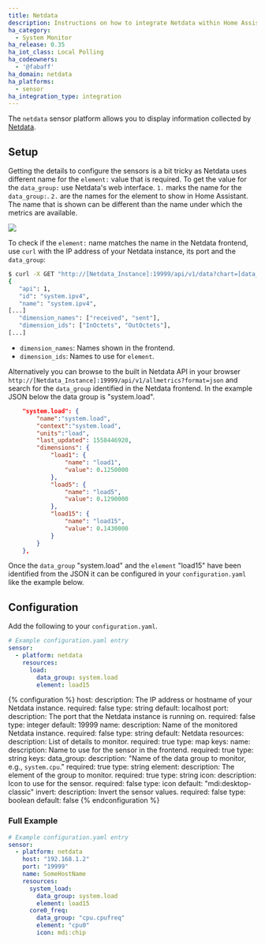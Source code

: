 ```yaml
---
title: Netdata
description: Instructions on how to integrate Netdata within Home Assistant.
ha_category:
  - System Monitor
ha_release: 0.35
ha_iot_class: Local Polling
ha_codeowners:
  - '@fabaff'
ha_domain: netdata
ha_platforms:
  - sensor
ha_integration_type: integration
---
```


The `netdata` sensor platform allows you to display information collected by [Netdata](https://my-netdata.io/).

## Setup

Getting the details to configure the sensors is a bit tricky as Netdata uses different name for the `element:` value that is required. To get the value for the `data_group:` use Netdata's web interface. `1.` marks the name for the `data_group:`. `2.` are the names for the element to show in Home Assistant. The name that is shown can be different than the name under which the metrics are available.

<p class='img'>
  <img src='/images/integrations/netdata/details.png' />
</p>

To check if the `element:` name matches the name in the Netdata frontend, use `curl` with the IP address of your Netdata instance, its port and the `data_group`:

```bash
$ curl -X GET "http://[Netdata_Instance]:19999/api/v1/data?chart=[data_group]&points=2&options=jsonwrap"
{
   "api": 1,
   "id": "system.ipv4",
   "name": "system.ipv4",
[...]
   "dimension_names": ["received", "sent"],
   "dimension_ids": ["InOctets", "OutOctets"],
[...]
```

- `dimension_names`: Names shown in the frontend.
- `dimension_ids`: Names to use for `element`.

Alternatively you can browse to the built in Netdata API in your browser `http://[Netdata_Instance]:19999/api/v1/allmetrics?format=json` and search for the `data_group` identified in the Netdata frontend. In the example JSON below the data group is "system.load".

```json
	"system.load": {
		"name":"system.load",
		"context":"system.load",
		"units":"load",
		"last_updated": 1558446920,
		"dimensions": {
			"load1": {
				"name": "load1",
				"value": 0.1250000
			},
			"load5": {
				"name": "load5",
				"value": 0.1290000
			},
			"load15": {
				"name": "load15",
				"value": 0.1430000
			}
		}
	},
```

Once the `data_group` "system.load" and the `element` "load15" have been identified from the JSON it can be configured in your `configuration.yaml` like the example below. 

## Configuration

Add the following to your `configuration.yaml`.

```yaml
# Example configuration.yaml entry
sensor:
  - platform: netdata
    resources:    
      load:
        data_group: system.load
        element: load15
```

{% configuration %}
host:
  description: The IP address or hostname of your Netdata instance.
  required: false
  type: string
  default: localhost
port:
  description: The port that the Netdata instance is running on.
  required: false
  type: integer
  default: 19999
name:
  description: Name of the monitored Netdata instance.
  required: false
  type: string
  default: Netdata
resources:
  description: List of details to monitor.
  required: true
  type: map
  keys:
    name:
      description: Name to use for the sensor in the frontend.
      required: true
      type: string
      keys:
        data_group:
          description: "Name of the data group to monitor, e.g., `system.cpu`."
          required: true
          type: string
        element:
          description: The element of the group to monitor.
          required: true
          type: string
        icon:
          description: Icon to use for the sensor.
          required: false
          type: icon
          default: "mdi:desktop-classic"
        invert:
          description: Invert the sensor values.
          required: false
          type: boolean
          default: false
{% endconfiguration %}

### Full Example

```yaml
# Example configuration.yaml entry
sensor:
  - platform: netdata
    host: "192.168.1.2"
    port: "19999"
    name: SomeHostName
    resources: 
      system_load:
        data_group: system.load 
        element: load15
      core0_freq:
        data_group: "cpu.cpufreq"
        element: "cpu0"
        icon: mdi:chip
```
